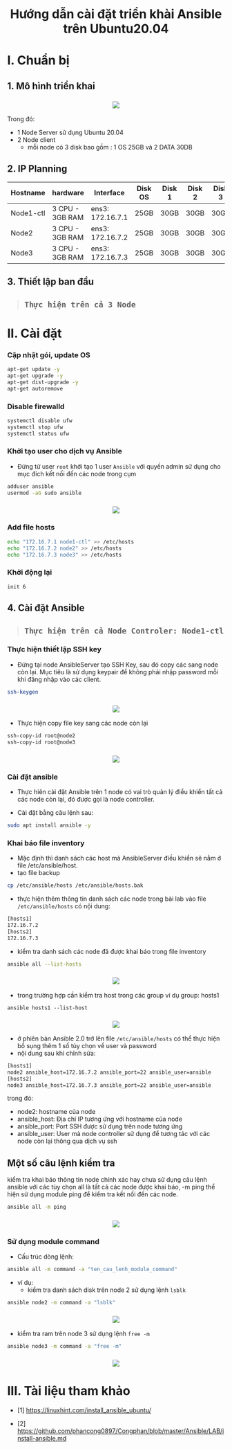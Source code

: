 <h1 align="center">Hướng dẫn cài đặt triển khài Ansible trên Ubuntu20.04</h1>

# I. Chuẩn bị
## 1. Mô hình triển khai

<h3 align="center"><img src="../03-Images/5.png"></h3>

Trong đó:
- 1 Node Server sử dụng Ubuntu 20.04
- 2 Node client
  - mỗi node có 3 disk bao gồm : 1 OS 25GB và 2 DATA 30DB

## 2. IP Planning

| Hostname | hardware | Interface | Disk OS | Disk 1 | Disk 2 | Disk 3 |
|--------------|-------|------|------|------|------|------|
| Node1-ctl | 3 CPU - 3GB RAM| ens3: 172.16.7.1 |25GB | 30GB | 30GB | 30GB |
| Node2 | 3 CPU - 3GB RAM| ens3: 172.16.7.2 |25GB | 30GB | 30GB | 30GB |
| Node3 |  3 CPU - 3GB RAM| ens3: 172.16.7.3|25GB | 30GB | 30GB | 30GB |


## 3. Thiết lập ban đầu
> ## **`Thực hiện trên cả 3 Node`**
# II. Cài đặt
### Cập nhật gói, update OS
```sh
apt-get update -y 
apt-get upgrade -y 
apt-get dist-upgrade -y
apt-get autoremove 
```
### Disable firewalld
```sh
systemctl disable ufw
systemctl stop ufw
systemctl status ufw
```
### Khởi tạo user cho dịch vụ Ansible
-  Đứng từ user `root` khởi tạo 1 user `Ansible` với quyền admin sử dụng cho mục đích kết nối đến các node trong cụm
```sh
adduser ansible
usermod -aG sudo ansible
```
<h3 align="center"><img src="../03-Images/6.png"></h3>

### Add file hosts
```sh
echo "172.16.7.1 node1-ctl" >> /etc/hosts
echo "172.16.7.2 node2" >> /etc/hosts
echo "172.16.7.3 node3" >> /etc/hosts
```
### Khởi động lại
```
init 6
```

## 4. Cài đặt Ansible
> ## **`Thực hiện trên cả Node Controler: Node1-ctl`**

### Thực hiện thiết lập SSH key

- Đứng tại node AnsibleServer tạo SSH Key, sau đó copy các sang node còn lại. Mục tiêu là sử dụng keypair để không phải nhập password mỗi khi đăng nhập vào các client.
```sh
ssh-keygen
```
<h3 align="center"><img src="../03-Images/7.png"></h3>

- Thực hiện copy file key sang các node còn lại
```sh
ssh-copy-id root@node2
ssh-copy-id root@node3
```
<h3 align="center"><img src="../03-Images/8.png"></h3>

### Cài đặt ansible

- Thực hiên cài đặt Ansible trên 1 node có vai trò quản lý điều khiển tất cả các node còn lại, đó được gọi là node controller.

- Cài đặt bằng câu lệnh sau:
```sh
sudo apt install ansible -y
```
### Khai báo file inventory

- Mặc định thì danh sách các host mà AnsibleServer điều khiển sẽ nằm ở file /etc/ansible/host.
- tạo file backup
```sh
cp /etc/ansible/hosts /etc/ansible/hosts.bak
```
- thực hiện thêm thông tin danh sách các node trong bài lab vào file `/etc/ansible/hosts` có nội dung:
```sh
[hosts1]
172.16.7.2
[hosts2]
172.16.7.3
```
- kiểm tra danh sách các node đã được khai báo trong  file inventory

```sh
ansible all --list-hosts
```
<h3 align="center"><img src="../03-Images/9.png"></h3>

- trong trường hợp cần kiểm tra host trong các group ví dụ group: hosts1
```
ansible hosts1 --list-host
```
<h3 align="center"><img src="../03-Images/10.png"></h3>

- ở phiên bản Ansible 2.0 trở lên file `/etc/ansible/hosts` có thể thực hiện bổ sụng thêm 1 số tùy chọn về user và password
- nội dung sau khi chỉnh sửa:
```sh
[hosts1]
node2 ansible_host=172.16.7.2 ansible_port=22 ansible_user=ansible
[hosts2]
node3 ansible_host=172.16.7.3 ansible_port=22 ansible_user=ansible
```
trong đó:
 - node2: hostname của node
 - ansible_host: Địa chỉ IP tương ứng với hostname của node
 - ansible_port: Port SSH được sử dụng trên node tương ứng
 - ansible_user: User mà node controller sử dụng để tương tác với các node còn lại thông qua dịch vụ ssh


 ## Một số câu lệnh kiểm tra

 kiểm tra khai báo thông tin node chính xác hay chưa sử dụng câu lệnh ansible với các tùy chọn all là tất cả các node được khai báo, -m ping thể hiện sử dụng module ping để kiểm tra kết nối đến các node.
```sh
ansible all -m ping
```
<h3 align="center"><img src="../03-Images/11.png"></h3>

### Sử dụng module command

- Cấu trúc dòng lệnh:
```sh
ansible all -m command -a "ten_cau_lenh_module_command"
```

- ví dụ: 
  -  kiểm tra danh sách disk trên node 2 sử dụng lệnh `lsblk`
```sh
ansible node2 -m command -a "lsblk"
```
<h3 align="center"><img src="../03-Images/12.png"></h3>

  -  kiểm tra ram trên node 3 sử dụng lệnh `free -m`
```sh
ansible node3 -m command -a "free -m"
```
<h3 align="center"><img src="../03-Images/13.png"></h3>


# III. Tài liệu tham khảo
- [1] https://linuxhint.com/install_ansible_ubuntu/

- [2] https://github.com/phancong0897/Congphan/blob/master/Ansible/LAB/install-ansible.md
